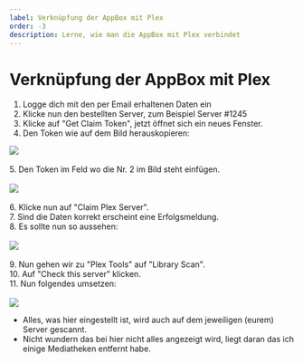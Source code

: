 ```yaml
---
label: Verknüpfung der AppBox mit Plex
order: -3
description: Lerne, wie man die AppBox mit Plex verbindet
---
```


# Verknüpfung der AppBox mit Plex

1. Logge dich mit den per Email erhaltenen Daten ein
2. Klicke nun den bestellten Server, zum Beispiel Server #1245
3. Klicke auf "Get Claim Token", jetzt öffnet sich ein neues Fenster.
4. Den Token wie auf dem Bild herauskopieren:<br/>

![](https://github.com/U3knOwn/sb-wiki/assets/148533561/d9e13c94-5df0-49f4-988a-1066310a3aae)<br/><br/>
5. Den Token im Feld wo die Nr. 2 im Bild steht einfügen.<br/><br/>
![](https://github.com/U3knOwn/sb-wiki/assets/148533561/914f926f-8838-4c0c-9440-572050f0e172)<br/><br/>
6. Klicke nun auf "Claim Plex Server".<br/>
7. Sind die Daten korrekt erscheint eine Erfolgsmeldung.<br/>
8. Es sollte nun so aussehen:<br/><br/>
![](https://github.com/U3knOwn/sb-wiki/assets/148533561/5f8f7a6b-e56f-4c44-b78c-f953c62c9618)<br/><br/>
9. Nun gehen wir zu "Plex Tools" auf "Library Scan".<br/>
10. Auf "Check this server" klicken.<br/>
11. Nun folgendes umsetzen:<br/><br/>
![](https://github.com/U3knOwn/sb-wiki/assets/148533561/556bd405-7419-46b4-8407-539409c60847)<br/>
- Alles, was hier eingestellt ist, wird auch auf dem jeweiligen (eurem) Server gescannt.
- Nicht wundern das bei hier nicht alles angezeigt wird, liegt daran das ich einige Mediatheken entfernt habe.
